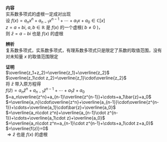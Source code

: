 **内容**  
实系数多项式的虚根一定成对出现  
设 $f(x)=a_nx^n+a_{n-1}x^{n-1}+\cdots+a_1x+a_0\in\mathbb{C}[x]$  
 $z=a+bi,\ a,b\in\mathbb{R}$ 是 $f(x)$ 的一个虚根( $b\neq0$ )，  
则 $\bar{z}=a-bi$ 也是 $f(x)$ 的虚根  
  
**辨析**  
复系数多项式，实系数多项式，有理系数多项式只是限定了系数的取值范围，没有对未知量 $x$ 的取值范围限定  
  
**证明**  
 $\overline{z_1+z_2}=\overline{z_1}+\overline{z_2}$  
 $\overline{z_1\cdot z_2}=\overline{z_1}\cdot\overline{z_2}$  
将 $\bar{z}$ 带入原方程得  
 $f(\bar{z})=a_n{\bar{z}}^n+a_{n-1}{\bar{z}}^{n-1}+\cdots+a_1\bar{z}+a_0$  
 $=a_n\overline{z^n}+a_{n-1}\overline{z^{n-1}}+\cdots+a_1\bar{z}+a_0$  
 $=\overline{a_n}\cdot\overline{z^n}+\overline{a_{n-1}}\cdot\overline{z^{n-1}}+\cdots+\overline{a_1}\cdot\bar{z}+\overline{a_0}$  
 $=\overline{a_n\cdot z^n}+\overline{a_{n-1}\cdot z^{n-1}}+\cdots+\overline{a_1\cdot z}+\overline{a_0}$  
 $=\overline{a_n\cdot z^n+a_{n-1}\cdot z^{n-1}+\cdots+a_1\cdot z+a_0}$  
 $=\overline{f(z)}=0$  
 $\Rightarrow\bar{z}$ 也是 $f(x)$ 的虚根  
